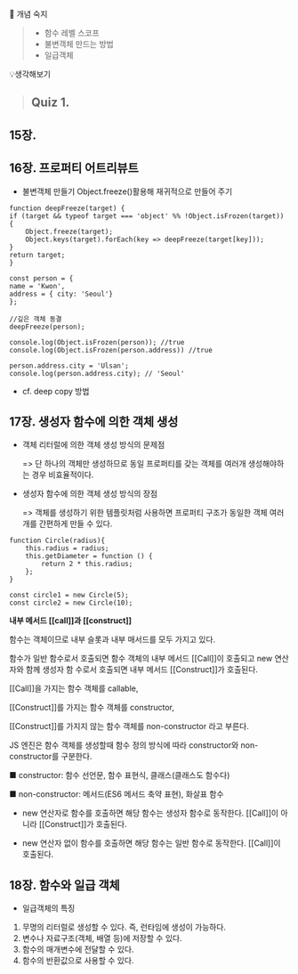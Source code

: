 🔐 개념 숙지
> - 함수 레벨 스코프
> - 불변객체 만드는 방법 
> - 일급객체


💡생각해보기
> ## Quiz 1.


## 15장. 


## 16장. 프로퍼티 어트리뷰트
* 불변객체 만들기
    Object.freeze()활용해 재귀적으로 만들어 주기

```
function deepFreeze(target) {
if (target && typeof target === 'object' %% !Object.isFrozen(target)) {
	Object.freeze(target);
	Object.keys(target).forEach(key => deepFreeze(target[key]));
}
return target;
}

const person = {
name = 'Kwon',
address = { city: 'Seoul'}
};

//깊은 객체 동결
deepFreeze(person);

console.log(Object.isFrozen(person)); //true
console.log(Object.isFrozen(person.address)) //true

person.address.city = 'Ulsan';
console.log(person.address.city); // 'Seoul'
```
    
* cf. deep copy 방법

## 17장. 생성자 함수에 의한 객체 생성
* 객체 리터럴에 의한 객체 생성 방식의 문제점

    => 단 하나의 객체만 생성하므로 동일 프로퍼티를 갖는 객체를 여러개 생성해야하는 경우 비효율적이다.

* 생성자 함수에 의한 객체 생성 방식의 장점

    => 객체를 생성하기 위한 템플릿처럼 사용하면 프로퍼티 구조가 동일한 객체 여러 개를 간편하게 만들 수 있다.

```
function Circle(radius){
	this.radius = radius;
	this.getDiameter = function () {
		return 2 * this.radius;
	};
}

const circle1 = new Circle(5);
const circle2 = new Circle(10);
```

**내부 메서드 [[call]]과 [[construct]]**

함수는 객체이므로 내부 슬롯과 내부 매서드를 모두 가지고 있다. 

함수가 일반 함수로서 호출되면 함수 객체의 내부 메서드 [[Call]]이 호출되고 new 연산자와 함께 생성자 함 수로서 호출되면 내부 메서드 [[Construct]]가 호출된다.

[[Call]]을 가지는 함수 객체를 callable,

[[Construct]]를 가지는 함수 객체를 constructor,

[[Construct]]를 가지지 않는 함수 객체를 non-constructor 라고 부른다. 

JS 엔진은 함수 객체를 생성할때 함수 정의 방식에 따라 constructor와 non-constructor를 구분한다.

■ constructor: 함수 선언문, 함수 표현식, 클래스(클래스도 함수다) 

■ non-constructor: 메서드(ES6 메서드 축약 표현), 화살표 함수


* new 연산자로 함수를 호출하면 해당 함수는 생성자 함수로 동작한다. [[Call]]이 아니라  [[Construct]]가 호출된다. 

* new 연산자 없이 함수를 호출하면 해당 함수는 일반 함수로 동작한다. [[Call]]이 호출된다.


## 18장. 함수와 일급 객체
* 일급객체의 특징

1. 무명의 리터럴로 생성할 수 있다. 즉, 런타임에 생성이 가능하다. 
2. 변수나 자료구조(객체, 배열 등)에 저장할 수 있다. 
3. 함수의 매개변수에 전달할 수 있다. 
4. 함수의 반환값으로 사용할 수 있다.


